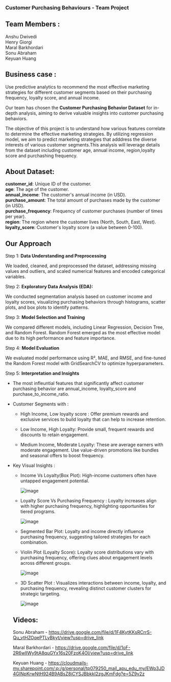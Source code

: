 ### **Customer Purchasing Behaviours** - Team Project

## **Team Members :** </br>
Anshu Dwivedi </br>
Henry Giorgi </br>
Maral Barkhordari </br>
Sonu Abraham </br>
Keyuan Huang


## **Business case** : </br>
Use predictive analytics to recommend the most effective marketing strategies for different customer segments based on their purchasing frequency, loyalty score, and annual income.</br>

Our team has chosen the **Customer Purchasing Behavior Dataset** for in-depth analysis, aiming to derive valuable insights into customer purchasing behaviors. </br>

The objective of this project is to understand how various features correlate to determine the effective marketing strategies. By utilizing regression model, we aim to predict marketing strategies that adddress the diverse interests of various customer segments.This analysis will leverage details from the dataset including customer age, annual income, region,loyalty score and purchashing frequency.

## **About Dataset:**</br>
**customer_id**: Unique ID of the customer.</br>
**age**: The age of the customer.</br>
**annual_income**: The customer's annual income (in USD).</br>
**purchase_amount**: The total amount of purchases made by the customer (in USD).</br>
**purchase_frequency**: Frequency of customer purchases (number of times per year).</br>
**region**: The region where the customer lives (North, South, East, West).</br>
**loyalty_score**: Customer's loyalty score (a value between 0-100).</br>

## Our Approach </br>

Step 1: **Data Understanding and Preprocessing** </br>

 We loaded, cleaned, and preprocessed the dataset, addressing missing values and outliers, and scaled numerical features and encoded categorical variables.

Step 2: **Exploratory Data Analysis (EDA):** </br>

We conducted segmentation analysis based on customer income and loyalty scores, visualizing purchasing behaviors through histograms, scatter plots, and box plots to identify patterns.

Step 3: **Model Selection and Training** </br>

We compared different models, including Linear Regression, Decision Tree, and Random Forest. Random Forest emerged as the most effective model due to its high performance and feature importance.

Step 4: **Model Evaluation**</br>

We evaluated model performance using R², MAE, and RMSE, and fine-tuned the Random Forest model with GridSearchCV to optimize hyperparameters.

Step 5: **Interpretation and Insights**</br>

- The most infleuntial features that significantly affect customer purchasing behavior are annual_income, loyalty_score and purchase_to_income_ratio.

- Customer Segments with :
  
    - High Income, Low loyalty score : Offer premium rewards and exclusive services to build loyalty that can help to increase retention.

    - Low Income, High Loyalty: Provide small, frequent rewards and discounts to retain engagement.

    - Medium Income, Moderate Loyalty: These are average earners with moderate engagement. Use value-driven promotions like bundles and seasonal offers to boost frequency.

- Key Visual Insights :
  
    - Income Vs Loyalty(Box Plot): High-income customers often have untapped engagement potential.

       ![image](https://github.com/user-attachments/assets/96f0cef3-50a9-4141-aad5-997bd1972b47)

    - Loyalty Score Vs Purchasing Frequency : Loyalty increases align with higher purchasing frequency, highlighting opportunities for tiered programs.

       ![image](https://github.com/user-attachments/assets/40e44bef-7461-4de5-af0a-0842616eccec)

    - Segmented Bar Plot: Loyalty and income directly influence purchasing frequency, suggesting tailored strategies for each combination.

    - Violin Plot (Loyalty Score): Loyalty score distributions vary with purchasing frequency, offering clues about engagement levels across different groups.
      
       ![image](https://github.com/user-attachments/assets/f92d50c0-ff07-4e41-a5cc-791c84c4b041)

    - 3D Scatter Plot : Visualizes interactions between income, loyalty, and purchasing frequency, revealing distinct customer clusters for strategic targeting.

       ![image](https://github.com/user-attachments/assets/6d674a8b-5f52-4163-986c-1280e1d92d66)


    ## **Videos:**</br>
    
    Sonu Abraham - https://drive.google.com/file/d/1F4KytKKsRCrrS-Qu_vtHZOqePTLyBkyt/view?usp=drive_link

    Maral Barkhordari - https://drive.google.com/file/d/1oF-2R6wlIWy9tA8quGYx16s20FzoK4Ol/view?usp=drive_link

    Keyuan Huang - https://cloudmails-my.sharepoint.com/:p:/g/personal/tp079250_mail_apu_edu_my/EWp3JD4GINpKrwNtH924B9ABsZ8iCYSJBbkkI2zgJKmFdg?e=5Z9v2z

